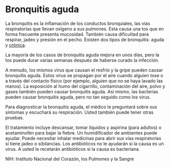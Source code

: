 Bronquitis aguda
================


La bronquitis es la inflamación de los conductos bronquiales, las vías respiratorias que llevan oxígeno a sus pulmones. Esta causa una tos que en forma frecuente presenta mucosidad. También causa dificultad para respirar, jadeo y presión en el pecho. Existen dos tipos de bronquitis: aguda y [crónica](https://medlineplus.gov/spanish/chronicbronchitis.html).


La mayoría de los casos de bronquitis aguda mejora en unos días, pero la tos puede durar varias semanas después de haberse curado la infección. 


A menudo, los mismos virus que causan el resfrío y la gripe pueden causar bronquitis aguda. Estos virus se propagan por el aire cuando alguien tose o a través del contacto físico (por ejemplo, alguien que no se haya lavado las manos). La exposición al humo del cigarrillo, contaminación del aire, polvo y gases también pueden causar bronquitis aguda. Así mismo, las bacterias pueden causar bronquitis aguda, pero no tan seguido como los virus.


Para diagnosticar la bronquitis aguda, el médico le preguntará sobre sus síntomas y escuchará su respiración. Usted también puede tener otras pruebas.


El tratamiento incluye descansar, tomar líquidos y aspirina (para adultos) o acetaminofén para bajar la fiebre. Un humidificador de ambientes puede ayudar. Puede necesitar inhalar medicinas para abrir sus vías respiratorias si tiene jadeo o sibilancias. Los antibióticos no le ayudarán si la causa es un virus. A usted le recetarán antibióticos si la causa es bacteriana. 


 NIH: Instituto Nacional del Corazón, los Pulmones y la Sangre


